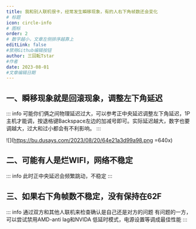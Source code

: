 ```yaml
---
title: 我和别人联机很卡，经常发生瞬移现象，有的人右下角帧数还会变化
# 标题
icon: circle-info
# 图标
order: 2
# 数字越小，文章左侧排序越靠上
editLink: false
#禁用Github编辑按钮
author: 三回転Tstar
#作者
date: 2023-08-01
#文章编辑日期
---
```


## **一、瞬移现象就是回滚现象，调整左下角延迟**

::: info
可能你们俩之间物理延迟过大，可以参考正中央延迟调整左下角延迟，1P主机才能调，按退格键Backspace左边的加减号即可。实际延迟越大，数字也要调越大，过大和过小都会有不利影响。
:::

![](https://bu.dusays.com/2023/08/20/64e21a3d99a98.png =640x)

## **二、可能有人是烂WIFI，网络不稳定**

::: info
此时正中央延迟会频繁跳动，不稳定
:::

## **三、如果右下角帧数不稳定，没有保持在62F**

::: info
通过双方和其他人联机来检查确认是自己还是对方的问题
有问题的一方，可以尝试禁用AMD-anti lag和NVIDA 低延时模式，电源设置等调成最佳性能
:::
